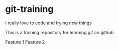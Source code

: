 # git-training
I really love to code and trying new things

This is a training repository for learning git an github 

Feature 1
Feature 2

